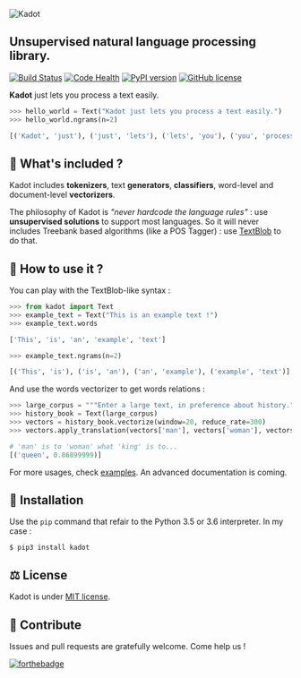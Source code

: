 ![Kadot](https://github.com/the-new-sky/Kadot/raw/master/logo.png)

## Unsupervised natural language processing library.

[![Build Status](https://travis-ci.org/the-new-sky/Kadot.svg?branch=master)](https://travis-ci.org/the-new-sky/Kadot)  [![Code Health](https://landscape.io/github/the-new-sky/Kadot/master/landscape.svg?style=flat)](https://landscape.io/github/the-new-sky/Kadot/master) [![PyPI version](https://badge.fury.io/py/Kadot.svg)](https://badge.fury.io/py/Kadot) [![GitHub license](https://img.shields.io/badge/license-MIT-blue.svg)](https://raw.githubusercontent.com/the-new-sky/Kadot/master/LICENSE.md) 


**Kadot** just lets you process a text easily.

```python
>>> hello_world = Text("Kadot just lets you process a text easily.")
>>> hello_world.ngrams(n=2)

[('Kadot', 'just'), ('just', 'lets'), ('lets', 'you'), ('you', 'process'), ('process', 'a'), ('a', 'text'), ('text', 'easily')]
```

## 🔋 What's included ?

Kadot includes **tokenizers**, text **generators**, **classifiers**, word-level and document-level **vectorizers**.

The philosophy of Kadot is *"never hardcode the language rules"* : use **unsupervised solutions** to support most languages. So it will never includes Treebank based algorithms (like a POS Tagger) : use [TextBlob](https://textblob.readthedocs.io/en/dev/) to do that.

## 🤔 How to use it ?
You can play with the TextBlob-like syntax :

```python
>>> from kadot import Text
>>> example_text = Text("This is an example text !")
>>> example_text.words

['This', 'is', 'an', 'example', 'text']

>>> example_text.ngrams(n=2)

[('This', 'is'), ('is', 'an'), ('an', 'example'), ('example', 'text')]
```

And use the words vectorizer to get words relations :

```python
>>> large_corpus = """Enter a large text, in preference about history."""
>>> history_book = Text(large_corpus)
>>> vectors = history_book.vectorize(window=20, reduce_rate=300)
>>> vectors.apply_translation(vectors['man'], vectors['woman'], vectors['king'], best=1)

# 'man' is to 'woman' what 'king' is to...
[('queen', 0.86899999)]
```

For more usages, check [examples](https://github.com/the-new-sky/Kadot/blob/master/examples).
An advanced documentation is coming.

## 🔨 Installation

Use the `pip` command that refair to the Python 3.5 or 3.6 interpreter. 
In my case :
```
$ pip3 install kadot
```

## ⚖️ License
Kadot is under [MIT license](https://github.com/the-new-sky/Kadot/blob/master/LICENSE.md).

## 🚀 Contribute
Issues and pull requests are gratefully welcome. Come help us !

[![forthebadge](http://forthebadge.com/badges/built-with-love.svg)](http://forthebadge.com)
